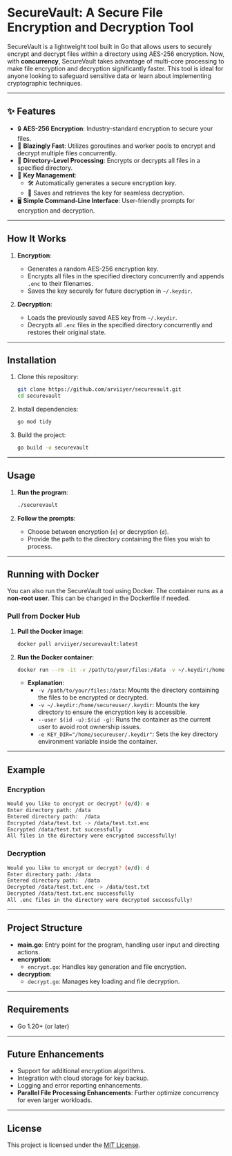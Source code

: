 # SecureVault: A Secure File Encryption and Decryption Tool

SecureVault is a lightweight tool built in Go that allows users to securely encrypt and decrypt files within a directory using AES-256 encryption. Now, with **concurrency**, SecureVault takes advantage of multi-core processing to make file encryption and decryption significantly faster. This tool is ideal for anyone looking to safeguard sensitive data or learn about implementing cryptographic techniques.

---

## ✨ Features

- 🔒 **AES-256 Encryption**: Industry-standard encryption to secure your files.
- 🚀 **Blazingly Fast**: Utilizes goroutines and worker pools to encrypt and decrypt multiple files concurrently.
- 📂 **Directory-Level Processing**: Encrypts or decrypts all files in a specified directory.
- 🔑 **Key Management**:
  - 🛠️ Automatically generates a secure encryption key.
  - 🔐 Saves and retrieves the key for seamless decryption.
- 🖥️ **Simple Command-Line Interface**: User-friendly prompts for encryption and decryption.

---

## How It Works

1. **Encryption**:
   - Generates a random AES-256 encryption key.
   - Encrypts all files in the specified directory concurrently and appends `.enc` to their filenames.
   - Saves the key securely for future decryption in `~/.keydir`.

2. **Decryption**:
   - Loads the previously saved AES key from `~/.keydir`.
   - Decrypts all `.enc` files in the specified directory concurrently and restores their original state.

---

## Installation

1. Clone this repository:
   ```bash
   git clone https://github.com/arviiyer/securevault.git
   cd securevault
   ```

2. Install dependencies:
   ```bash
   go mod tidy
   ```

3. Build the project:
   ```bash
   go build -o securevault
   ```

---

## Usage

1. **Run the program**:
   ```bash
   ./securevault
   ```

2. **Follow the prompts**:
   - Choose between encryption (`e`) or decryption (`d`).
   - Provide the path to the directory containing the files you wish to process.

---

## Running with Docker

You can also run the SecureVault tool using Docker. The container runs as a **non-root user**. This can be changed in the Dockerfile if needed.

### Pull from Docker Hub

1. **Pull the Docker image**:
   ```bash
   docker pull arviiyer/securevault:latest
   ```

2. **Run the Docker container**:
   ```bash
   docker run --rm -it -v /path/to/your/files:/data -v ~/.keydir:/home/secureuser/.keydir --user $(id -u):$(id -g) -e KEY_DIR="/home/secureuser/.keydir" arviiyer/securevault:latest
   ```

   - **Explanation**:
     - `-v /path/to/your/files:/data`: Mounts the directory containing the files to be encrypted or decrypted.
     - `-v ~/.keydir:/home/secureuser/.keydir`: Mounts the key directory to ensure the encryption key is accessible.
     - `--user $(id -u):$(id -g)`: Runs the container as the current user to avoid root ownership issues.
     - `-e KEY_DIR="/home/secureuser/.keydir"`: Sets the key directory environment variable inside the container.

---

## Example

### Encryption
```bash
Would you like to encrypt or decrypt? (e/d): e
Enter directory path: /data
Entered directory path:  /data
Encrypted /data/test.txt -> /data/test.txt.enc
Encrypted /data/test.txt successfully
All files in the directory were encrypted successfully!
```

### Decryption
```bash
Would you like to encrypt or decrypt? (e/d): d
Enter directory path: /data
Entered directory path:  /data
Decrypted /data/test.txt.enc -> /data/test.txt
Decrypted /data/test.txt.enc successfully
All .enc files in the directory were decrypted successfully!
```

---

## Project Structure

- **main.go**: Entry point for the program, handling user input and directing actions.
- **encryption**:
  - `encrypt.go`: Handles key generation and file encryption.
- **decryption**:
  - `decrypt.go`: Manages key loading and file decryption.

---

## Requirements

- Go 1.20+ (or later)

---

## Future Enhancements

- Support for additional encryption algorithms.
- Integration with cloud storage for key backup.
- Logging and error reporting enhancements.
- **Parallel File Processing Enhancements**: Further optimize concurrency for even larger workloads.

---

## License

This project is licensed under the [MIT License](./LICENSE).

